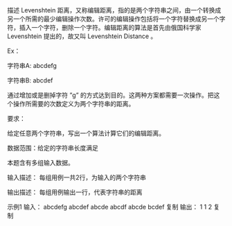 描述
Levenshtein 距离，又称编辑距离，指的是两个字符串之间，由一个转换成另一个所需的最少编辑操作次数。许可的编辑操作包括将一个字符替换成另一个字符，插入一个字符，删除一个字符。编辑距离的算法是首先由俄国科学家 Levenshtein 提出的，故又叫 Levenshtein Distance 。

Ex：

字符串A: abcdefg

字符串B: abcdef

通过增加或是删掉字符 ”g” 的方式达到目的。这两种方案都需要一次操作。把这个操作所需要的次数定义为两个字符串的距离。

要求：

给定任意两个字符串，写出一个算法计算它们的编辑距离。


数据范围：给定的字符串长度满足 

本题含有多组输入数据。


输入描述：
每组用例一共2行，为输入的两个字符串

输出描述：
每组用例输出一行，代表字符串的距离

示例1
输入：
abcdefg
abcdef
abcde
abcdf
abcde
bcdef
复制
输出：
1
1
2
复制